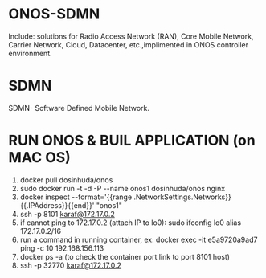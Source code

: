# ONOS-SDMN
Include: solutions for Radio Access Network (RAN), Core Mobile Network, Carrier Network, Cloud, Datacenter, etc.,implimented in ONOS controller environment.
# SDMN
SDMN- Software Defined Mobile Network.
# RUN ONOS & BUIL APPLICATION (on MAC OS)
1. docker pull dosinhuda/onos
2. sudo docker run -t -d -P --name onos1 dosinhuda/onos nginx
3. docker inspect --format='{{range .NetworkSettings.Networks}}{{.IPAddress}}{{end}}' "onos1"
4. ssh -p 8101 karaf@172.17.0.2
5. if cannot ping to 172.17.0.2 (attach IP to lo0): sudo ifconfig lo0 alias 172.17.0.2/16
6. run a command in running container, ex: docker exec -it e5a9720a9ad7 ping -c 10 192.168.156.113
7. docker ps -a (to check the container port link to port 8101 host)
8. ssh -p 32770 karaf@172.17.0.2
